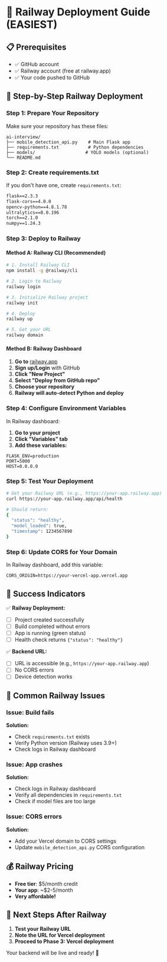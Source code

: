 # 🚂 Railway Deployment Guide (EASIEST)

## 📋 **Prerequisites**
- ✅ GitHub account
- ✅ Railway account (free at railway.app)
- ✅ Your code pushed to GitHub

## 🚀 **Step-by-Step Railway Deployment**

### **Step 1: Prepare Your Repository**

Make sure your repository has these files:
```
ai-interview/
├── mobile_detection_api.py    # Main Flask app
├── requirements.txt           # Python dependencies
├── models/                   # YOLO models (optional)
└── README.md
```

### **Step 2: Create requirements.txt**
If you don't have one, create `requirements.txt`:
```txt
flask==2.3.3
flask-cors==4.0.0
opencv-python==4.8.1.78
ultralytics==8.0.196
torch==2.1.0
numpy==1.24.3
```

### **Step 3: Deploy to Railway**

#### **Method A: Railway CLI (Recommended)**
```bash
# 1. Install Railway CLI
npm install -g @railway/cli

# 2. Login to Railway
railway login

# 3. Initialize Railway project
railway init

# 4. Deploy
railway up

# 5. Get your URL
railway domain
```

#### **Method B: Railway Dashboard**
1. **Go to** [railway.app](https://railway.app)
2. **Sign up/Login** with GitHub
3. **Click "New Project"**
4. **Select "Deploy from GitHub repo"**
5. **Choose your repository**
6. **Railway will auto-detect Python and deploy**

### **Step 4: Configure Environment Variables**

In Railway dashboard:
1. **Go to your project**
2. **Click "Variables" tab**
3. **Add these variables:**
```
FLASK_ENV=production
PORT=5000
HOST=0.0.0.0
```

### **Step 5: Test Your Deployment**

```bash
# Get your Railway URL (e.g., https://your-app.railway.app)
curl https://your-app.railway.app/api/health

# Should return:
{
  "status": "healthy",
  "model_loaded": true,
  "timestamp": 1234567890
}
```

### **Step 6: Update CORS for Your Domain**

In Railway dashboard, add this variable:
```
CORS_ORIGIN=https://your-vercel-app.vercel.app
```

## 🎉 **Success Indicators**

✅ **Railway Deployment:**
- [ ] Project created successfully
- [ ] Build completed without errors
- [ ] App is running (green status)
- [ ] Health check returns `{"status": "healthy"}`

✅ **Backend URL:**
- [ ] URL is accessible (e.g., `https://your-app.railway.app`)
- [ ] No CORS errors
- [ ] Device detection works

## 🚨 **Common Railway Issues**

### **Issue: Build fails**
**Solution:**
- Check `requirements.txt` exists
- Verify Python version (Railway uses 3.9+)
- Check logs in Railway dashboard

### **Issue: App crashes**
**Solution:**
- Check logs in Railway dashboard
- Verify all dependencies in `requirements.txt`
- Check if model files are too large

### **Issue: CORS errors**
**Solution:**
- Add your Vercel domain to CORS settings
- Update `mobile_detection_api.py` CORS configuration

## 💰 **Railway Pricing**
- **Free tier**: $5/month credit
- **Your app**: ~$2-5/month
- **Very affordable!**

## 🎯 **Next Steps After Railway**

1. **Test your Railway URL**
2. **Note the URL for Vercel deployment**
3. **Proceed to Phase 3: Vercel deployment**

Your backend will be live and ready! 🚀 